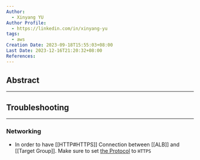 ```yaml
---
Author:
  - Xinyang YU
Author Profile:
  - https://linkedin.com/in/xinyang-yu
tags:
  - aws
Creation Date: 2023-09-18T15:55:03+08:00
Last Date: 2023-12-16T21:20:32+08:00
References: 
---
```

## Abstract
---



## Troubleshooting
---
### Networking
- In order to have [[HTTP#HTTPS]] Connection between [[ALB]] and [[Target Group]]. Make sure to set [the Protocol](https://registry.terraform.io/providers/hashicorp/aws/latest/docs/resources/lb_target_group#protocol) to ``HTTPS``